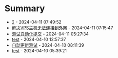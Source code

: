 # Summary

- [2](https://github.com/ZSCGR/isr/issues/11) - 2024-04-11 07:49:52
- [解决VPS主机无法连接到外网](https://github.com/ZSCGR/isr/issues/9) - 2024-04-11 07:15:47
- [测试自动化提交](https://github.com/ZSCGR/isr/issues/8) - 2024-04-11 05:27:34
- [test](https://github.com/ZSCGR/isr/issues/7) - 2024-04-10 12:57:37
- [自动更新测试](https://github.com/ZSCGR/isr/issues/5) - 2024-04-10 08:11:39
- [test](https://github.com/ZSCGR/isr/issues/1) - 2024-04-10 05:39:21
